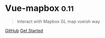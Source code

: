 # Vue-mapbox <small>0.11</small>

> Interact with Mapbox GL map vueish way

[GitHub](https://github.com/soal/vue-mapbox)
[Get Started](#Vue-mapbox)
